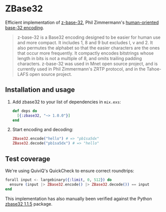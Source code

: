 # ZBase32

Efficient implementation of [z-base-32](https://en.wikipedia.org/wiki/Base32#z-base-32), Phil
Zimmermann's [human-oriented base-32 encoding](http://philzimmermann.com/docs/human-oriented-base-32-encoding.txt).

> z-base-32 is a Base32 encoding designed to be easier for human use and more compact. It includes
> 1, 8 and 9 but excludes l, v and 2. It also permutes the alphabet so that the easier characters
> are the ones that occur more frequently. It compactly encodes bitstrings whose length in bits is
> not a multiple of 8, and omits trailing padding characters. z-base-32 was used in Mnet open source
> project, and is currently used in Phil Zimmermann's ZRTP protocol, and in the Tahoe-LAFS open
> source project.

## Installation and usage

1. Add zbase32 to your list of dependencies in `mix.exs`:

    ```elixir
    def deps do
      [{:zbase32, "~> 1.0.0"}]
    end
    ```
2. Start encoding and decoding:

    ```elixir
    ZBase32.encode("hello") # => "pb1sa5dx"
    ZBase32.decode("pb1sa5dx") # => "hello"
    ```

## Test coverage

We're using QuiviQ's QuickCheck to ensure correct roundtrips:

```elixir
forall input <- largebinary({:limit, 0, 512}) do
  ensure (input |> ZBase32.encode() |> ZBase32.decode()) == input
end
```

This implementation has also manually been verified against the Python
[zbase32 1.1.5](https://pypi.python.org/pypi/zbase32/) package.
